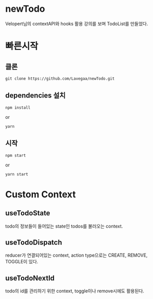 # newTodo
Velopert님의 contextAPI와 hooks 활용 강의를 보며 TodoList를 만들었다.
# 빠른시작

## 클론

```
git clone https://github.com/Lavegaa/newTodo.git
```

## dependencies 설치

```
npm install
```

or

```
yarn
```

## 시작

```
npm start
```

or

```
yarn start
```

# Custom Context
## useTodoState
todo의 정보들이 들어있는 state인 todos를 불러오는 context.
## useTodoDispatch
reducer가 연결되어있는 context, action type으로는 CREATE, REMOVE, TOGGLE이 있다.
## useTodoNextId
todo의 id를 관리하기 위한 context, toggle이나 remove시에도 활용된다.

